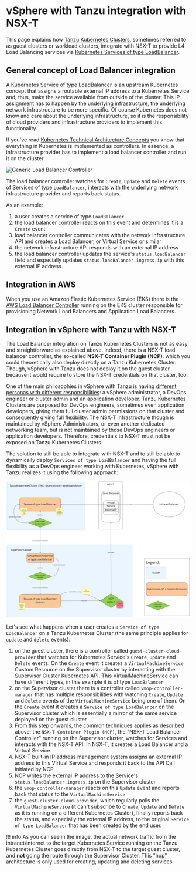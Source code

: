 # vSphere with Tanzu integration with NSX-T

This page explains how [Tanzu Kubernetes Clusters](https://docs.vmware.com/en/VMware-vSphere/7.0/vmware-vsphere-with-tanzu/GUID-4D0D375F-C001-4F1D-AAB1-1789C5577A94.html), sometimes referred to as guest clusters or workload clusters, integrate with NSX-T to provide L4 Load Balancing services via [Kubernetes Services of type LoadBalancer](https://kubernetes.io/docs/concepts/services-networking/service/#loadbalancer).

## General concept of Load Balancer integration

A [Kubernetes Service of type LoadBalancer](https://kubernetes.io/docs/concepts/services-networking/service/#loadbalancer) is an upstream Kubernetes concept that assigns a routable external IP address to a Kubernetes Service and, thus, make the service available from outside of the cluster. This IP assignment has to happen by the underlying infrastructure, the underlying network infrastructure to be more specific. Of course Kubernetes does not know and care about the underlying infrastructure, so it is the responsibility of cloud providers and infrastructure providers to implement this functionality.

If you've read [Kubernetes Technical Architecture Concepts](./../kubernetes/technical-architecture-concepts.md) you know that everything in Kubernetes is implemented as controllers. In essence, a infrastructure provider has to implement a load balancer controller and run it on the cluster:

![Generic Load Balancer Controller](generic-load-balancer-controller.png)

The load balancer controller watches for `Create`, `Update` and `Delete` events of Services of type `LoadBalancer`, interacts with the underlying network infrastructure provider and reports back status. 

As an example:

1. a user creates a service of type `LoadBalancer`
1. the load balancer controller reacts on this event and determines it is a `Create` event
1. load balancer controller communicates with the network infrastructure API and creates a Load Balancer, or Virtual Service or similar
1. the network infrastructure API responds with an external IP address
1. the load balancer controller updates the service's `status.loadBalancer` field and especially updates `status.loadBalancer.ingress.ip` with this external IP address.

## Integration in AWS

When you use an Amazon Elastic Kubernetes Service (EKS) there is the [AWS Load Balancer Controller](https://kubernetes-sigs.github.io/aws-load-balancer-controller/v2.8/) running on the EKS cluster responsible for provisioning Network Load Balancers and Application Load Balancers.

## Integration in vSphere with Tanzu with NSX-T

The Load Balancer integration on Tanzu Kubernetes Clusters is not as easy and straightforward as explained above. Indeed, there is a NSX-T load balancer controller, the so-called **NSX-T Container Plugin (NCP)**. which you could theoretically also deploy directly on a Tanzu Kubernetes Cluster. Though, vSphere with Tanzu does not deploy it on the guest cluster because it would require to store the NSX-T credentials on that cluster, too.

One of the main philosophies in vSphere with Tanzu is having [different personas with different responsibilities](https://docs.vmware.com/en/VMware-vSphere/8.0/vsphere-with-tanzu-concepts-planning/GUID-70CAF0BB-1722-4526-9CE7-D5C92C15D7D0.html): a vSphere administrator, a DevOps engineer or cluster admin and an application developer. Tanzu Kubernetes Clusters are purposed for DevOps engineers, sometimes even application developers, giving them full cluster admin permissions on that cluster and consequently giving full flexibility. The NSX-T infrastructure though is maintained by vSphere Administrators, or even another dedicated networking team, but is not maintained by those DevOps engineers or application developers. Therefore, credentials to NSX-T must not be exposed on Tanzu Kubernetes Clusters.

The solution to still be able to integrate with NSX-T and to still be able to dynamically deploy `Services of type LoadBalancer` and having the full flexibility as a DevOps engineer working with Kubernetes, vSphere with Tanzu realizes it using the following approach:

![vSphere with Tanzu integration with NSX-T](./images/tkgs-nsx-t-integration-ncp.jpeg)

Let's see what happens when a user creates a `Service of type LoadBalancer` on a Tanzu Kubernetes Cluster (the same principle applies for `update` and `delete` events):

1. on the guest cluster, there is a controller called `guest-cluster-cloud-provider` that watches for Kubernetes Service's `Create`, `Update` and `Delete` events. On the `Create` event it creates a `VirtualMachineService` Custom Resource on the Supervisor cluster by interacting with the Supervisor Cluster Kubernetes API. This VirtualMachineService can have different types, in this example it is of type `LoadBalancer`
1. on the Supervisor cluster there is a controller called `vmop-controller-manager` that has multiple responsibilities with watching `Create`, `Update` and `Delete` events of the `VirtualMachineService` being one of them. On the `Create` event it creates a `Service of type LoadBalancer` on the Supervisor cluster which is essentially a mirror of the same service deployed on the guest cluster
1. From this step onwards, the common techniques applies as described above: the `NSX-T Container Plugin (NCP)`, the "NSX-T Load Balancer Controller" running on the Supervisor cluster, watches for Services and interacts with the NSX-T API. In NSX-T, it creates a Load Balancer and a Virtual Service.
1. NSX-T built-in IP address management system assigns an external IP address to this Virtual Service and responds it back to the API Call initiated by NCP
1. NCP writes the external IP address to the Service's `status.loadBalancer.ingress.ip` on the Supervisor cluster
1. the `vmop-controller-manager` reacts on this `Update` event and reports back that status to the `VirtualMachineService`
1. the `guest-cluster-cloud-provider`, which regularly polls the `VirtualMachineService` (it can't subscribe to `Create`, `Update` and `Delete` as it is running on a different Kubernetes Cluster), finally reports back the status, and especially the external IP address, to the original `Service of type LoadBalancer` that has been created by the end user.

!!! info
    As you can see in the image, the actual network traffic from the intranet/internet to the target Kubernetes Service running on the Tanzu Kubernetes Cluster goes directly from NSX-T to the target guest cluster, and **not** going the route through the Supervisor Cluster. This "hop" architecture is only used for creating, updating and deleting services.
